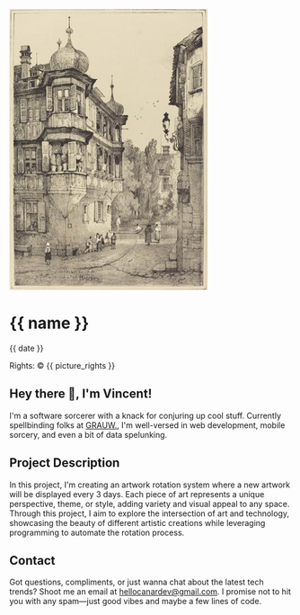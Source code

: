 <html>

![Artwork](picture/artwork.jpg)
# {{ name }}
{{ date }}

Rights: © {{ picture_rights }}

## Hey there 👋, I'm Vincent!
I'm a software sorcerer with a knack for conjuring up cool stuff.
Currently spellbinding folks at [GRAUW.](https://grauw.fr), I'm well-versed in web development, mobile sorcery, and even a bit of data spelunking.

## Project Description
In this project, I'm creating an artwork rotation system
where a new artwork will be displayed every 3 days. Each piece
of art represents a unique perspective, theme, or style, adding
variety and visual appeal to any space. Through this project, I aim
to explore the intersection of art and technology, showcasing the beauty
of different artistic creations while leveraging programming to automate
the rotation process.

## Contact
Got questions, compliments, or just wanna chat about the latest tech trends? Shoot me an email at [hellocanardev@gmail.com](mailto:hellocanardev@gmail.com). I promise not to hit you with any spam—just good vibes and maybe a few lines of code.

</html>
